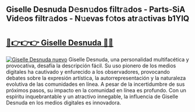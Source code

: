 ## Giselle Desnuda D𝚎sn𝚞dos filtr𝚊dos - Parts-SiA Vid𝚎os filtr𝚊dos - N𝚞evas f𝚘tos atr𝚊ctivas b1YlQ

# <h2><a href="http://mbc8fwl.tromn.icu/?c=Giselle+Desnuda">🔗👉👉👉 Giselle Desnuda 🔗🔗</a></h2>

[![Giselle Desnuda nuevo](https://i.imgur.com/pEAQMta.gif)](http://mbc8fwl.tromn.icu/?c=Giselle+Desnuda)
Giselle Desnuda, una personalidad multifacética y provocativa, desafía la descripción fácil. Su uso pionero de los medios digitales ha cautivado y enfurecido a los observadores, provocando debates sobre la expresión artística, la autorrepresentación y la naturaleza evolutiva de las comunidades en línea. A pesar de la incertidumbre de sus próximos pasos, su impacto en la comunidad en línea es profundo. Con un espíritu inquebrantable y un atractivo innegable, la influencia de Giselle Desnuda en los medios digitales es innovadora.
